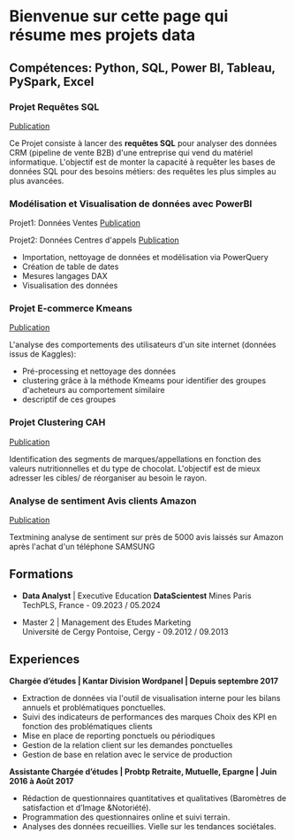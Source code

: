 # Bienvenue sur cette page qui résume mes projets data

## Compétences: Python, SQL, Power BI, Tableau, PySpark, Excel 
  
### Projet Requêtes SQL
[Publication](https://github.com/Mich-colab/Projets-Michele/blob/main/SQL/Projet_Requ%C3%AAtes_SQL.ipynb)

Ce Projet consiste à lancer des **requêtes SQL** pour analyser des données CRM (pipeline de vente B2B) d'une entreprise qui vend du matériel informatique. 
L'objectif est de monter la capacité à requêter les bases de données SQL pour des besoins métiers: des requêtes les plus simples au plus avancées.

### Modélisation et Visualisation de données avec PowerBI

Projet1: Données Ventes
[Publication](https://github.com/Mich-colab/Projets-Michele/blob/main/Power_BI/Projet%20PowerBI%20Analyse%20de%20donn%C3%A9es%20Ventes.pbix)

Projet2: Données Centres d'appels
[Publication](https://github.com/Mich-colab/Projets-Michele/blob/main/Power_BI/Projet%20PowerBI%20Analyse%20donn%C3%A9es%20Centre%20d'appels.pbix)

- Importation, nettoyage de données et modélisation via PowerQuery 
- Création de table de dates
- Mesures langages DAX
- Visualisation des données

### Projet E-commerce Kmeans
[Publication](https://github.com/Mich-colab/Projets-Michele/blob/main/Maching_Learning/Analyses%20donn%C3%A9es%20et%20clustering%20Kmeans.ipynb)

L'analyse des comportements des utilisateurs d'un site internet (données issus de Kaggles):
  - Pré-processing et nettoyage des données
  - clustering grâce à la méthode Kmeams pour identifier des groupes d'acheteurs au comportement similaire
  - descriptif de ces groupes

### Projet Clustering CAH
[Publication](https://github.com/Mich-colab/Projets-Michele/blob/main/Maching_Learning/Projet%20clustering%20CAH%20Chocolats.ipynb)

Identification des segments de marques/appellations en fonction des valeurs nutritionnelles et du type de chocolat.
L'objectif est de mieux adresser les cibles/ de réorganiser au besoin le rayon.

### Analyse de sentiment Avis clients Amazon
[Publication](https://github.com/Mich-colab/Projets-Michele/blob/main/TextMining/Text%20Mining_Avis%20sur%20Amazon.ipynb) 

Textmining analyse de sentiment sur près de 5000 avis laissés sur Amazon après l'achat d'un téléphone SAMSUNG

## Formations
- **Data Analyst** | Executive Education **DataScientest** 
  Mines Paris TechPLS, France - 09.2023 / 05.2024
  							       		
- Master 2 | Management des Etudes Marketing 			        		
  Université de Cergy Pontoise, Cergy - 09.2012 / 09.2013

## Experiences
**Chargée d’études | Kantar Division Wordpanel | Depuis septembre 2017**
- Extraction de données via l'outil de visualisation interne pour les bilans annuels et problématiques ponctuelles.  
- Suivi des indicateurs de performances des marques
  Choix des KPI en fonction des problématiques clients
- Mise en place de reporting ponctuels ou périodiques
- Gestion de la relation client sur les demandes ponctuelles
- Gestion de base en relation avec le service de production

**Assistante Chargée d’études | Probtp Retraite, Mutuelle, Epargne | Juin 2016 à Août 2017**
- Rédaction de questionnaires quantitatives et qualitatives
  (Baromètres de satisfaction et d’Image &Notoriété).
- Programmation des questionnaires online et suivi terrain.
- Analyses des données recueillies. Vielle sur les tendances sociétales.

